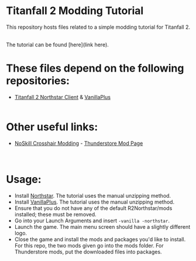# Titanfall 2 Modding Tutorial
This repository hosts files related to a simple modding tutorial for Titanfall 2. <BR> <BR>

The tutorial can be found [here](link here). <BR>
# These files depend on the following repositories: <BR>
- [Titanfall 2 Northstar Client](https://github.com/R2Northstar/Northstar) & [VanillaPlus](https://github.com/Zayveeo5e/NP.VanillaPlus) <BR> <BR>
# Other useful links: <BR>
- [NoSkill Crosshair Modding](https://noskill.gitbook.io/titanfall2/modding/weapon-config-info/crosshair-modding) - [Thunderstore Mod Page](https://thunderstore.io/c/northstar/)<BR><BR><BR>

# Usage: <BR>
- Install [Northstar](https://github.com/R2Northstar/Northstar). The tutorial uses the manual unzipping method.
- Install [VanillaPlus](https://github.com/Zayveeo5e/NP.VanillaPlus). The tutorial uses the manual unzipping method.
- Ensure that you do not have any of the default R2Northstar/mods installed; these must be removed.
- Go into your Launch Arguments and insert `-vanilla -northstar`.
- Launch the game. The main menu screen should have a slightly different logo.
- Close the game and install the mods and packages you'd like to install. For this repo, the two mods given go into the mods folder. For Thunderstore mods, put the downloaded files into packages.